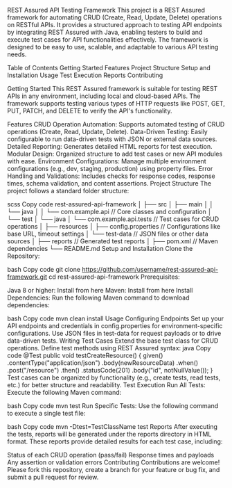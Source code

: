 REST Assured API Testing Framework
This project is a REST Assured framework for automating CRUD (Create, Read, Update, Delete) operations on RESTful APIs. It provides a structured approach to testing API endpoints by integrating REST Assured with Java, enabling testers to build and execute test cases for API functionalities effectively. The framework is designed to be easy to use, scalable, and adaptable to various API testing needs.

Table of Contents
Getting Started
Features
Project Structure
Setup and Installation
Usage
Test Execution
Reports
Contributing

Getting Started
This REST Assured framework is suitable for testing REST APIs in any environment, including local and cloud-based APIs. The framework supports testing various types of HTTP requests like POST, GET, PUT, PATCH, and DELETE to verify the API's functionality.

Features
CRUD Operation Automation: Supports automated testing of CRUD operations (Create, Read, Update, Delete).
Data-Driven Testing: Easily configurable to run data-driven tests with JSON or external data sources.
Detailed Reporting: Generates detailed HTML reports for test execution.
Modular Design: Organized structure to add test cases or new API modules with ease.
Environment Configurations: Manage multiple environment configurations (e.g., dev, staging, production) using property files.
Error Handling and Validations: Includes checks for response codes, response times, schema validation, and content assertions.
Project Structure
The project follows a standard folder structure:

scss
Copy code
rest-assured-api-framework
│
├── src
│   ├── main
│   │   └── java
│   │       └── com.example.api // Core classes and configuration
│   └── test
│       └── java
│           └── com.example.api.tests // Test cases for CRUD operations
│
├── resources
│   ├── config.properties // Configurations like base URL, timeout settings
│   └── test-data // JSON files or other data sources
│
├── reports // Generated test reports
│
├── pom.xml // Maven dependencies
└── README.md
Setup and Installation
Clone the Repository:

bash
Copy code
git clone https://github.com/username/rest-assured-api-framework.git
cd rest-assured-api-framework
Prerequisites:

Java 8 or higher: Install from here
Maven: Install from here
Install Dependencies: Run the following Maven command to download dependencies:

bash
Copy code
mvn clean install
Usage
Configuring Endpoints
Set up your API endpoints and credentials in config.properties for environment-specific configurations.
Use JSON files in test-data for request payloads or to drive data-driven tests.
Writing Test Cases
Extend the base test class for CRUD operations.
Define test methods using REST Assured syntax:
java
Copy code
@Test
public void testCreateResource() {
    given()
        .contentType("application/json")
        .body(newResourceData)
    .when()
        .post("/resource")
    .then()
        .statusCode(201)
        .body("id", notNullValue());
}
Test cases can be organized by functionality (e.g., create tests, read tests, etc.) for better structure and readability.
Test Execution
Run All Tests: Execute the following Maven command:

bash
Copy code
mvn test
Run Specific Tests: Use the following command to execute a single test file:

bash
Copy code
mvn -Dtest=TestClassName test
Reports
After executing the tests, reports will be generated under the reports directory in HTML format. These reports provide detailed results for each test case, including:

Status of each CRUD operation (pass/fail)
Response times and payloads
Any assertion or validation errors
Contributing
Contributions are welcome! Please fork this repository, create a branch for your feature or bug fix, and submit a pull request for review.
